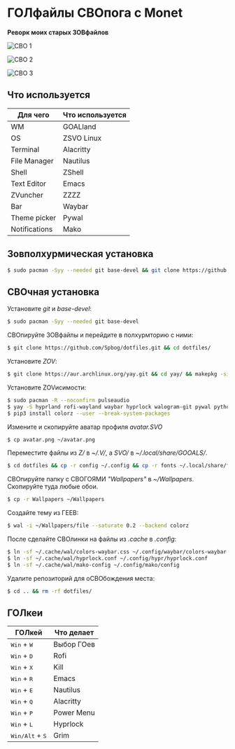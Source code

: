 # ГОЛфайлы СВОпога с Monet
__Реворк моих старых ЗОВфайлов__

![СВО 1](/docs/screen1.jpg)

![СВО 2](/docs/screen2.jpg)

![СВО 3](/docs/screen3.jpg)
## Что используется
| Для чего      | Что используется |
| ------------- | ---------------- |
| WM            | GOALland         |
| OS            | ZSVO Linux       |
| Terminal      | Alacritty        |
| File Manager  | Nautilus         |
| Shell         | ZShell           |
| Text Editor   | Emacs            |
| ZVuncher      | ZZZZ             |
| Bar           | Waybar           |
| Theme picker  | Pywal            |
| Notifications | Mako             | 

## Зовполхурмическая установка
```sh
$ sudo pacman -Syy --needed git base-devel && git clone https://github.com/Spbog/dotfiles.git && ./install.sh
```

## СВОчная установка
Установите _git_ и _base-devel_:
```sh
$ sudo pacman -Syy --needed git base-devel
```
СВОпируйте ЗОВфайлы и перейдите в полхурмторию с ними:
```sh
$ git clone https://github.com/Spbog/dotfiles.git && cd dotfiles/
```
Установите _ZOV_:
```sh
$ git clone https://aur.archlinux.org/yay.git && cd yay/ && makepkg -si
```
Установите ZOVисимости:
```sh
$ sudo pacman -R --noconfirm pulseaudio
$ yay -S hyprland rofi-wayland waybar hyprlock walogram-git pywal python3 python-pip python-pywalfox swww grim slurp pipewire wireplumber pavucontrol helvum alacritty mako emacs nautilus zoxide thefuck oh-my-posh --noconfirm
$ pip3 install colorz --user --break-system-packages
```
Измените и скопируйте аватар профиля _avatar.SVO_
```sh
$ cp avatar.png ~/avatar.png
```
Переместите файлы из _Z/_ в _~/.V/_, а _SVO/_ в _~/.local/share/GOOALS/_. 
```sh
$ cd dotfiles && cp -r config ~/.config && cp -r fonts ~/.local/share/fonts/
```
СВОпируйте папку с СВОГОЯМИ
_"Wallpapers"_ в _~/Wallpapers_. Скопируйте туда любые обои.
```sh
$ cp -r Wallpapers ~/Wallpapers
```
Создайте тему из ГЕЕВ:
```sh
$ wal -i ~/Wallpapers/file --saturate 0.2 --backend colorz
```
После сделайте СВОлинки на файлы из _.cache_ в _.config_:
```sh
$ ln -sf ~/.cache/wal/colors-waybar.css ~/.config/waybar/colors-waybar.css
$ ln -sf ~/.cache/wal/hyprlock.conf ~/.config/hypr/hyprlock.conf
$ ln -sf ~/.cache/wal/mako-config ~/.config/mako/config
```
Удалите репозиторий для оСВОбождения места:
```sh
$ cd .. && rm -rf dotfiles/
```
## ГОЛкеи
| ГОЛкей                        | Что делает  |
| ----------------------------- | ----------- | 
| <kbd>Win</kbd> + <kbd>W</kbd> | Выбор ГОев |
| <kbd>Win</kbd> + <kbd>D</kbd> | Rofi        |
| <kbd>Win</kbd> + <kbd>X</kbd> | Kill        |
| <kbd>Win</kbd> + <kbd>R</kbd> | Emacs       |
| <kbd>Win</kbd> + <kbd>E</kbd> | Nautilus    |
| <kbd>Win</kbd> + <kbd>Q</kbd> | Alacritty   |
| <kbd>Win</kbd> + <kbd>P</kbd> | Power Menu  |
| <kbd>Win</kbd> + <kbd>L</kbd> | Hyprlock    |
| <kbd>Win/Alt</kbd> + <kbd>S</kbd> | Grim        |


